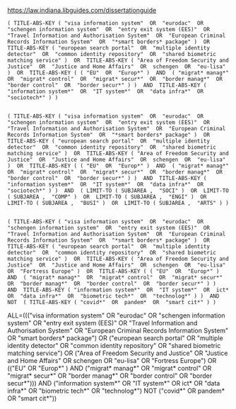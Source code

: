 

https://law.indiana.libguides.com/dissertationguide

```
( TITLE-ABS-KEY ( "visa information system"  OR  "eurodac"  OR  "schengen information system"  OR  "entry exit system (EES)"  OR  "Travel Information and Authorisation System"  OR  "European Criminal Records Information System"  OR  "*smart borders* package" )  OR  TITLE-ABS-KEY ( "european search portal"  OR  "multiple identity detector"  OR  "common identity repository"  OR  "shared biometric matching service" )  OR  TITLE-ABS-KEY ( "Area of Freedom Security and Justice"  OR  "Justice and Home Affairs"  OR  schengen  OR  "eu-lisa" )  OR  TITLE-ABS-KEY ( ( "EU"  OR  "Europ*" )  AND  ( "migrat* manag*"  OR  "migrat* control"  OR  "migrat* secur*"  OR  "border manag*"  OR  "border control"  OR  "border secur*" ) )  AND  TITLE-ABS-KEY ( "information system*"  OR  "IT system*"  OR  "data infra*"  OR  "sociotech*" ) ) 


( TITLE-ABS-KEY ( "visa information system"  OR  "eurodac"  OR  "schengen information system"  OR  "entry exit system (EES)"  OR  "Travel Information and Authorisation System"  OR  "European Criminal Records Information System"  OR  "*smart borders* package" )  OR  TITLE-ABS-KEY ( "european search portal"  OR  "multiple identity detector"  OR  "common identity repository"  OR  "shared biometric matching service" )  OR  TITLE-ABS-KEY ( "Area of Freedom Security and Justice"  OR  "Justice and Home Affairs"  OR  schengen  OR  "eu-lisa" )  OR  TITLE-ABS-KEY ( ( "EU"  OR  "Europ*" )  AND  ( "migrat* manag*"  OR  "migrat* control"  OR  "migrat* secur*"  OR  "border manag*"  OR  "border control"  OR  "border secur*" ) )  AND  TITLE-ABS-KEY ( "information system*"  OR  "IT system*"  OR  "data infra*"  OR  "sociotech*" ) )  AND  ( LIMIT-TO ( SUBJAREA ,  "SOCI" )  OR  LIMIT-TO ( SUBJAREA ,  "COMP" )  OR  LIMIT-TO ( SUBJAREA ,  "ENGI" )  OR  LIMIT-TO ( SUBJAREA ,  "BUSI" )  OR  LIMIT-TO ( SUBJAREA ,  "ARTS" ) )  


( TITLE-ABS-KEY ( "visa information system"  OR  "eurodac"  OR  "schengen information system"  OR  "entry exit system (EES)"  OR  "Travel Information and Authorisation System"  OR  "European Criminal Records Information System"  OR  "*smart borders* package" )  OR  TITLE-ABS-KEY ( "european search portal"  OR  "multiple identity detector"  OR  "common identity repository"  OR  "shared biometric matching service" )  OR  TITLE-ABS-KEY ( "Area of Freedom Security and Justice"  OR  "Justice and Home Affairs"  OR  schengen  OR  "eu-lisa"  OR  "Fortress Europe" )  OR  TITLE-ABS-KEY ( ( "EU"  OR  "Europ*" )  AND  ( "migrat* manag*"  OR  "migrat* control"  OR  "migrat* secur*"  OR  "border manag*"  OR  "border control"  OR  "border secur*" ) )  AND  TITLE-ABS-KEY ( "information system*"  OR  "IT system*"  OR  ict*  OR  "data infra*"  OR  "biometric tech*"  OR  "technolog*" ) )  AND NOT  ( TITLE-ABS-KEY ( "covid*"  OR  pandem*  OR  "smart cit*" ) ) 

```

ALL=((("visa information system" OR "eurodac" OR "schengen information system" OR "entry exit system (EES)" OR "Travel Information and Authorisation System" OR "European Criminal Records Information System" OR "smart borders* package") OR ("european search portal" OR "multiple identity detector" OR "common identity repository" OR "shared biometric matching service") OR ("Area of Freedom Security and Justice" OR "Justice and Home Affairs" OR schengen OR "eu-lisa" OR "Fortress Europe") OR (("EU" OR "Europ*" ) AND ("migrat* manag*" OR "migrat* control" OR "migrat* secur*" OR "border manag*" OR "border control" OR "border secur*"))) AND ("information system*" OR "IT system*" OR ict* OR "data infra*" OR "biometric tech*" OR "technolog*") NOT ("covid*" OR pandem* OR "smart cit*"))